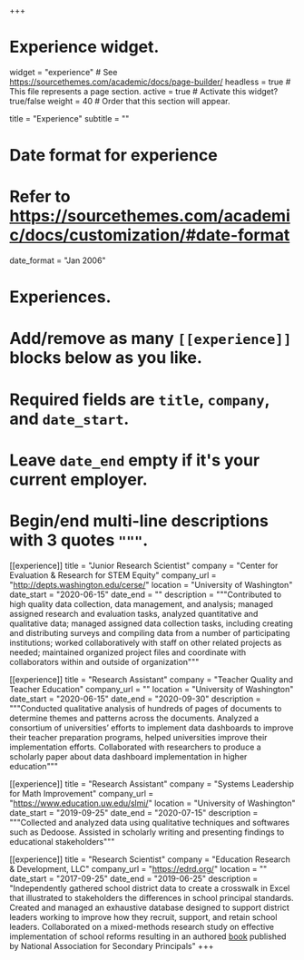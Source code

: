 +++
# Experience widget.
widget = "experience"  # See https://sourcethemes.com/academic/docs/page-builder/
headless = true  # This file represents a page section.
active = true  # Activate this widget? true/false
weight = 40  # Order that this section will appear.

title = "Experience"
subtitle = ""

# Date format for experience
#   Refer to https://sourcethemes.com/academic/docs/customization/#date-format
date_format = "Jan 2006"

# Experiences.
#   Add/remove as many `[[experience]]` blocks below as you like.
#   Required fields are `title`, `company`, and `date_start`.
#   Leave `date_end` empty if it's your current employer.
#   Begin/end multi-line descriptions with 3 quotes `"""`.

[[experience]]
  title = "Junior Research Scientist"
  company = "Center for Evaluation & Research for STEM Equity"
  company_url = "http://depts.washington.edu/cerse/"
  location = "University of Washington"
  date_start = "2020-06-15"
  date_end = ""
  description = """Contributed to high quality data collection, data management, and analysis; managed assigned research and evaluation tasks, analyzed quantitative and qualitative data; managed assigned data collection tasks, including creating and distributing surveys and compiling data from a number of participating institutions; worked collaboratively with  staff on other related projects as needed; maintained organized project files and coordinate with collaborators within and outside of organization"""
  

[[experience]]
  title = "Research Assistant"
  company = "Teacher Quality and Teacher Education"
  company_url = ""
  location = "University of Washington"
  date_start = "2020-06-15"
  date_end = "2020-09-30"
  description = """Conducted qualitative analysis of hundreds of pages of documents to determine themes and patterns across the documents. Analyzed a consortium of universities’ efforts to implement data dashboards to improve their teacher preparation programs, helped universities improve their implementation efforts. Collaborated with researchers to produce a scholarly paper about data dashboard implementation in higher education"""
  
[[experience]]
  title = "Research Assistant"
  company = "Systems Leadership for Math Improvement"
  company_url = "https://www.education.uw.edu/slmi/"
  location = "University of Washington"
  date_start = "2019-09-25"
  date_end = "2020-07-15"
  description = """Collected and analyzed data using qualitative techniques and softwares such as Dedoose. Assisted in scholarly writing and presenting findings to educational stakeholders"""

[[experience]]
  title = "Research Scientist"
  company = "Education Research & Development, LLC"
  company_url = "https://edrd.org/"
  location = ""
  date_start = "2017-09-25"
  date_end = "2019-06-25"
  description = "Independently gathered school district data to create a crosswalk in Excel that illustrated to stakeholders the differences in school principal standards. Created and managed an exhaustive database designed to support district leaders working to improve how they recruit, support, and retain school leaders. Collaborated on a mixed-methods research study on effective implementation of school reforms resulting in an authored [book](https://www.nassp.org/store/product/35881180/) published by National Association for Secondary Principals"
+++
